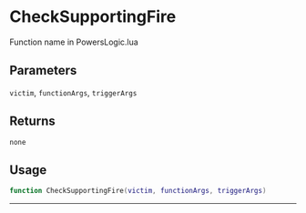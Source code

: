 # CheckSupportingFire
Function name in PowersLogic.lua
## Parameters
`victim`, `functionArgs`, `triggerArgs`
## Returns
`none`
## Usage
```lua
function CheckSupportingFire(victim, functionArgs, triggerArgs)
```
---
